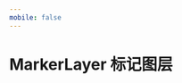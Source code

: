 ```yaml
---
mobile: false
---
```


# MarkerLayer 标记图层

<code src="./demo/markerLayer/index" compact="true"></code>
